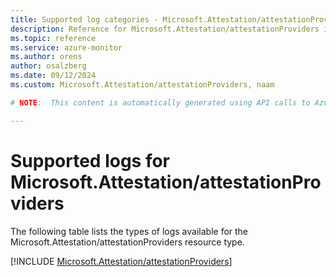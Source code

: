 ```yaml
---
title: Supported log categories - Microsoft.Attestation/attestationProviders
description: Reference for Microsoft.Attestation/attestationProviders in Azure Monitor Logs.
ms.topic: reference
ms.service: azure-monitor
ms.author: orens
author: osalzberg
ms.date: 09/12/2024
ms.custom: Microsoft.Attestation/attestationProviders, naam

# NOTE:  This content is automatically generated using API calls to Azure. Any edits made on these files will be overwritten in the next run of the script. 

---
```





# Supported logs for Microsoft.Attestation/attestationProviders  
The following table lists the types of logs available for the Microsoft.Attestation/attestationProviders resource type.
  

  
[!INCLUDE [Microsoft.Attestation/attestationProviders](~/reusable-content/ce-skilling/azure/includes/azure-monitor/reference/logs/microsoft-attestation-attestationproviders-logs-include.md)]  
  


